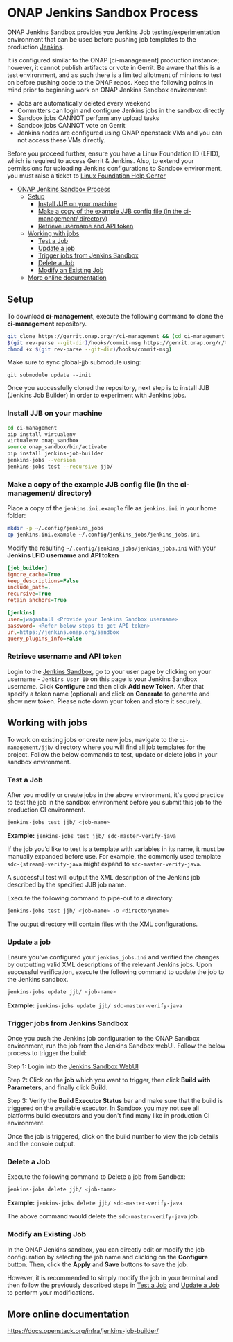 # ONAP Jenkins Sandbox Process

ONAP Jenkins Sandbox provides you Jenkins Job testing/experimentation environment
that can be used before pushing job templates to the production
[Jenkins](https://jenkins.onap.org).

It is configured similar to the ONAP [ci-management] production instance;
however, it cannot publish artifacts or vote in Gerrit. Be aware that this is a
test environment, and as such there is a limited allotment of minions to test on
before pushing code to the ONAP repos.
Keep the following points in mind prior to beginning work on ONAP Jenkins Sandbox
environment:

- Jobs are automatically deleted every weekend
- Committers can login and configure Jenkins jobs in the sandbox directly
- Sandbox jobs CANNOT perform any upload tasks
- Sandbox jobs CANNOT vote on Gerrit
- Jenkins nodes are configured using ONAP openstack VMs and you can not access
  these VMs directly.

Before you proceed further, ensure you have a Linux Foundation ID (LFID), which is
required to access Gerrit & Jenkins. Also, to extend your permissions for uploading
Jenkins configurations to Sandbox environment, you must raise a ticket to
[Linux Foundation Help Center](https://support.linuxfoundation.org)

- [ONAP Jenkins Sandbox Process](#onap-jenkins-sandbox-process)
  - [Setup](#setup)
    - [Install JJB on your machine](#install-jjb-on-your-machine)
    - [Make a copy of the example JJB config file (in the ci-management/ directory)](#make-a-copy-of-the-example-jjb-config-file-in-the-ci-management-directory)
    - [Retrieve username and API token](#retrieve-username-and-api-token)
  - [Working with jobs](#working-with-jobs)
    - [Test a Job](#test-a-job)
    - [Update a job](#update-a-job)
    - [Trigger jobs from Jenkins Sandbox](#trigger-jobs-from-jenkins-sandbox)
    - [Delete a Job](#delete-a-job)
    - [Modify an Existing Job](#modify-an-existing-job)
  - [More online documentation](#more-online-documentation)


## Setup

To download **ci-management**, execute the following command to clone the
**ci-management** repository.

```sh
git clone https://gerrit.onap.org/r/ci-management && (cd ci-management && curl -Lo \
$(git rev-parse --git-dir)/hooks/commit-msg https://gerrit.onap.org/r/tools/hooks/commit-msg; \
chmod +x $(git rev-parse --git-dir)/hooks/commit-msg)
```

Make sure to sync global-jjb submodule using:

`git submodule update --init`

Once you successfully cloned the repository, next step is to install JJB
(Jenkins Job Builder) in order to experiment with Jenkins jobs.

### Install JJB on your machine

```sh
cd ci-management
pip install virtualenv
virtualenv onap_sandbox
source onap_sandbox/bin/activate
pip install jenkins-job-builder
jenkins-jobs --version
jenkins-jobs test --recursive jjb/
```

### Make a copy of the example JJB config file (in the ci-management/ directory)

Place a copy of the `jenkins.ini.example` file as `jenkins.ini` in your home folder:

```sh
mkdir -p ~/.config/jenkins_jobs
cp jenkins.ini.example ~/.config/jenkins_jobs/jenkins_jobs.ini
```

Modify the resulting `~/.config/jenkins_jobs/jenkins_jobs.ini` with your
**Jenkins LFID username** and **API token**

```ini
[job_builder]
ignore_cache=True
keep_descriptions=False
include_path=.
recursive=True
retain_anchors=True

[jenkins]
user=jwagantall <Provide your Jenkins Sandbox username>
password= <Refer below steps to get API token>
url=https://jenkins.onap.org/sandbox
query_plugins_info=False
```
### Retrieve username and API token
Login to the [Jenkins Sandbox](https://jenkins.onap.org/sandbox/), go to your user
page by clicking on your username - `Jenkins User ID` on this page is your Jenkins
Sandbox username. Click **Configure** and then click **Add new Token**.
After that specify a token name (optional) and click on **Generate** to generate and show
new token. Please note down your token and store it securely.

## Working with jobs

To work on existing jobs or create new jobs, navigate to the `ci-management/jjb/` directory where you
will find all job templates for the project.  Follow the below commands to test,
update or delete jobs in your sandbox environment.

### Test a Job

After you modify or create jobs in the above environment, it's good practice
to test the job in the sandbox environment before you submit this job to the production CI environment.

```sh
jenkins-jobs test jjb/ <job-name>
```

**Example:** `jenkins-jobs test jjb/ sdc-master-verify-java`

If the job you’d like to test is a template with variables in its name, it must be
manually expanded before use. For example, the commonly used template `sdc-{stream}-verify-java`
might expand to `sdc-master-verify-java`.

A successful test will output the XML description of the Jenkins job described by the
specified JJB job name.

Execute the following command to pipe-out to a directory:

```sh
jenkins-jobs test jjb/ <job-name> -o <directoryname>
```

The output directory will contain files with the XML configurations.

### Update a job

Ensure you’ve configured your `jenkins_jobs.ini` and verified the changes by
outputting valid XML descriptions of the relevant Jenkins jobs. Upon successful
verification, execute the following command to update the job to the Jenkins sandbox.

```sh
jenkins-jobs update jjb/ <job-name>
```

**Example:** `jenkins-jobs update jjb/ sdc-master-verify-java`

### Trigger jobs from Jenkins Sandbox

Once you push the Jenkins job configuration to the ONAP Sandbox environment,
run the job from the Jenkins Sandbox webUI. Follow the below process to trigger the build:

Step 1: Login into the [Jenkins Sandbox WebUI](https://jenkins.onap.org/sandbox/)

Step 2: Click on the **job** which you want to trigger, then click
**Build with Parameters**, and finally click **Build**.

Step 3: Verify the **Build Executor Status** bar and make sure that the build is triggered
on the available executor. In Sandbox you may not see all platforms build executors and
you don't find many like in production CI environment.

Once the job is triggered, click on the build number to view the job
details and the console output.

### Delete a Job

Execute the following command to Delete a job from Sandbox:

```sh
jenkins-jobs delete jjb/ <job-name>
```

**Example:** `jenkins-jobs delete jjb/ sdc-master-verify-java`

The above command would delete the `sdc-master-verify-java` job.

### Modify an Existing Job

In the ONAP Jenkins sandbox, you can directly edit or modify the job configuration
by selecting the job name and clicking on the **Configure** button. Then, click the
**Apply** and **Save** buttons to save the job.

However, it is recommended to simply modify the job in your terminal and then follow
the previously described steps in [Test a Job](#test-a-job) and [Update a Job](#update-a-job) to perform
your modifications.

## More online documentation

https://docs.openstack.org/infra/jenkins-job-builder/
